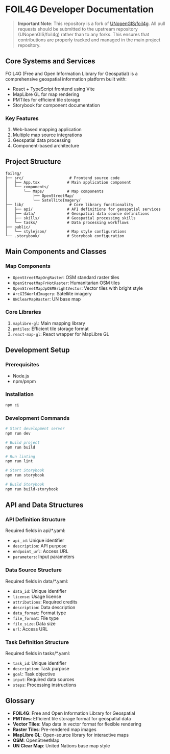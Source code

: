 # FOIL4G Developer Documentation

> **Important Note**: This repository is a fork of [UNopenGIS/foil4g](https://github.com/UNopenGIS/foil4g). All pull requests should be submitted to the upstream repository (UNopenGIS/foil4g) rather than to any forks. This ensures that contributions are properly tracked and managed in the main project repository.

## Core Systems and Services

FOIL4G (Free and Open Information Library for Geospatial) is a comprehensive geospatial information platform built with:
- React + TypeScript frontend using Vite
- MapLibre GL for map rendering
- PMTiles for efficient tile storage
- Storybook for component documentation

### Key Features
1. Web-based mapping application
2. Multiple map source integrations
3. Geospatial data processing
4. Component-based architecture

## Project Structure

```
foil4g/
├── src/                    # Frontend source code
│   ├── App.tsx            # Main application component
│   └── components/
│       └── Maps/          # Map components
│           ├── OpenStreetMap/
│           └── SatelliteImagery/
├── lib/                    # Core library functionality
│   ├── api/               # API definitions for geospatial services
│   ├── data/              # Geospatial data source definitions
│   ├── skills/            # Geospatial processing skills
│   └── tasks/             # Data processing workflows
├── public/
│   └── stylejson/         # Map style configurations
└── .storybook/            # Storybook configuration
```

## Main Components and Classes

### Map Components
- `OpenStreetMapOrgRaster`: OSM standard raster tiles
- `OpenStreetMapFrHotRaster`: Humanitarian OSM tiles
- `OpenStreetMapJpOSMBrightVector`: Vector tiles with bright style
- `ArcGISWorldImagery`: Satellite imagery
- `UNClearMapRaster`: UN base map

### Core Libraries
1. `maplibre-gl`: Main mapping library
2. `pmtiles`: Efficient tile storage format
3. `react-map-gl`: React wrapper for MapLibre GL

## Development Setup

### Prerequisites
- Node.js
- npm/pnpm

### Installation
```bash
npm ci
```

### Development Commands
```bash
# Start development server
npm run dev

# Build project
npm run build

# Run linting
npm run lint

# Start Storybook
npm run storybook

# Build Storybook
npm run build-storybook
```

## API and Data Structures

### API Definition Structure
Required fields in api/*.yaml:
- `api_id`: Unique identifier
- `description`: API purpose
- `endpoint_url`: Access URL
- `parameters`: Input parameters

### Data Source Structure
Required fields in data/*.yaml:
- `data_id`: Unique identifier
- `license`: Usage license
- `attributions`: Required credits
- `description`: Data description
- `data_format`: Format type
- `file_format`: File type
- `file_size`: Data size
- `url`: Access URL

### Task Definition Structure
Required fields in tasks/*.yaml:
- `task_id`: Unique identifier
- `description`: Task purpose
- `goal`: Task objective
- `input`: Required data sources
- `steps`: Processing instructions

## Glossary

- **FOIL4G**: Free and Open Information Library for Geospatial
- **PMTiles**: Efficient tile storage format for geospatial data
- **Vector Tiles**: Map data in vector format for flexible rendering
- **Raster Tiles**: Pre-rendered map images
- **MapLibre GL**: Open-source library for interactive maps
- **OSM**: OpenStreetMap
- **UN Clear Map**: United Nations base map style
